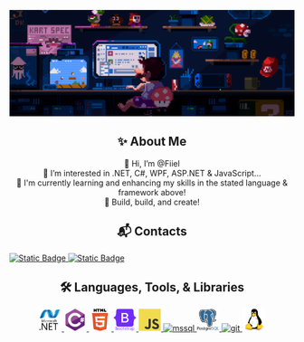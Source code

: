 ![Fiiel's SVG Mario Coding Banner](./assets/mario_coding2.gif)

<head>
  <style>
    .contracts {
      align="center"
      margin-left: -40px;
      margin-top: -20px;
    }
  </style>
  <meta charset="UTF-8">
  <title>Internal</title>
</head>

<h2 align="center"> ✨ About Me </h2>
<p align="center"> 
  👋 Hi, I’m @Fiiel <br>
  👀 I’m interested in .NET, C#, WPF, ASP.NET & JavaScript... <br>
  🌱 I'm currently learning and enhancing my skills in the stated language & framework above! <br>
  🔖 Build, build, and create! <br>
</p> 

<h2 align="center"> 📬 Contacts </h2>
<p class="contacts">

  
  <a href="mailto:repancol.neil.david@gmail.com"> <img alt="Static Badge" src="https://img.shields.io/badge/G--mail-repancol.neil.david%40gmail.com-%23FFFFFF?style=flat-square&logo=gmail&labelColor=%23FFFFFF&color=%23E44234"> </a>
  <a href="https://www.linkedin.com/in/nd-repancol/"> <img alt="Static Badge" src="https://img.shields.io/badge/Linkedin-nd--repancol-blue?style=flat-square&logo=linkedin&labelColor=%230A66C2&color=%23FFFFFF"> </a>
</p>


<h2 align="center"> 🛠️ Languages, Tools, & Libraries </h2>
<!---
![.Net](https://img.shields.io/badge/.NET-5C2D91?style=for-the-badge&logo=.net&logoColor=white) ![C#](https://img.shields.io/badge/c%23-%23239120.svg?style=for-the-badge&logo=csharp&logoColor=white)  ![HTML5](https://img.shields.io/badge/html5-%23E34F26.svg?style=for-the-badge&logo=html5&logoColor=white) ![CSS3](https://img.shields.io/badge/css3-%231572B6.svg?style=for-the-badge&logo=css3&logoColor=white) 
![JavaScript](https://img.shields.io/badge/javascript-%23323330.svg?style=for-the-badge&logo=javascript&logoColor=%23F7DF1E) ![jQuery](https://img.shields.io/badge/jquery-%230769AD.svg?style=for-the-badge&logo=jquery&logoColor=white) 
--->

<p align="center"> <a href="https://dotnet.microsoft.com/" target="_blank" rel="noreferrer"> <img src="https://raw.githubusercontent.com/devicons/devicon/master/icons/dot-net/dot-net-original-wordmark.svg" alt="dotnet" width="40" height="40"/> </a>
  <a href="https://www.w3schools.com/cs/" target="_blank" rel="noreferrer"> <img src="https://raw.githubusercontent.com/devicons/devicon/master/icons/csharp/csharp-original.svg" alt="csharp" width="40" height="40"/> </a> 
  <a href="https://www.w3.org/html/" target="_blank" rel="noreferrer"> <img src="https://raw.githubusercontent.com/devicons/devicon/master/icons/html5/html5-original-wordmark.svg" alt="html5" width="40" height="40"/> </a> 
  <a href="https://getbootstrap.com" target="_blank" rel="noreferrer"> <img src="https://raw.githubusercontent.com/devicons/devicon/master/icons/bootstrap/bootstrap-plain-wordmark.svg" alt="bootstrap" width="40" height="40"/> </a>    
  <a href="https://developer.mozilla.org/en-US/docs/Web/JavaScript" target="_blank" rel="noreferrer"> <img src="https://raw.githubusercontent.com/devicons/devicon/master/icons/javascript/javascript-original.svg" alt="javascript" width="40" height="40"/> </a>  
  <a href="https://www.microsoft.com/en-us/sql-server" target="_blank" rel="noreferrer"> <img src="https://www.svgrepo.com/show/303229/microsoft-sql-server-logo.svg" alt="mssql" width="40" height="40"/> </a> 
  <a href="https://www.postgresql.org" target="_blank" rel="noreferrer"> <img src="https://raw.githubusercontent.com/devicons/devicon/master/icons/postgresql/postgresql-original-wordmark.svg" alt="postgresql" width="40" height="40"/> </a> 
  <a href="https://git-scm.com/" target="_blank" rel="noreferrer"> <img src="https://www.vectorlogo.zone/logos/git-scm/git-scm-icon.svg" alt="git" width="40" height="40"/> </a>  
  <a href="https://www.linux.org/" target="_blank" rel="noreferrer"> <img src="https://raw.githubusercontent.com/devicons/devicon/master/icons/linux/linux-original.svg" alt="linux" width="40" height="40"/> </a> 
</p> 




<!---
Fiiel/Fiiel is a ✨ special ✨ repository because its `README.md` (this file) appears on your GitHub profile.
You can click the Preview link to take a look at your changes.
--->
